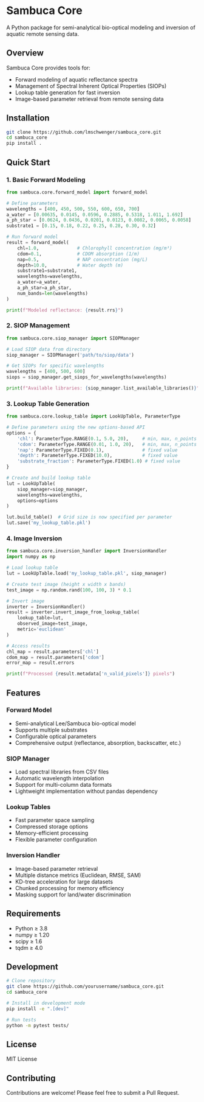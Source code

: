 # Sambuca Core

A Python package for semi-analytical bio-optical modeling and inversion of aquatic remote sensing data.

## Overview

Sambuca Core provides tools for:
- Forward modeling of aquatic reflectance spectra
- Management of Spectral Inherent Optical Properties (SIOPs)
- Lookup table generation for fast inversion
- Image-based parameter retrieval from remote sensing data

## Installation

```bash
git clone https://github.com/lmschwenger/sambuca_core.git
cd sambuca_core
pip install .
```

## Quick Start

### 1. Basic Forward Modeling

```python
from sambuca.core.forward_model import forward_model

# Define parameters
wavelengths = [400, 450, 500, 550, 600, 650, 700]
a_water = [0.00635, 0.0145, 0.0596, 0.2885, 0.5318, 1.011, 1.692]
a_ph_star = [0.0624, 0.0436, 0.0201, 0.0123, 0.0082, 0.0065, 0.0058]
substrate1 = [0.15, 0.18, 0.22, 0.25, 0.28, 0.30, 0.32]

# Run forward model
result = forward_model(
    chl=1.0,              # Chlorophyll concentration (mg/m³)
    cdom=0.1,             # CDOM absorption (1/m)
    nap=0.5,              # NAP concentration (mg/L)
    depth=10.0,           # Water depth (m)
    substrate1=substrate1,
    wavelengths=wavelengths,
    a_water=a_water,
    a_ph_star=a_ph_star,
    num_bands=len(wavelengths)
)

print(f"Modeled reflectance: {result.rrs}")
```

### 2. SIOP Management

```python
from sambuca.core.siop_manager import SIOPManager

# Load SIOP data from directory
siop_manager = SIOPManager('path/to/siop/data')

# Get SIOPs for specific wavelengths
wavelengths = [400, 500, 600]
siops = siop_manager.get_siops_for_wavelengths(wavelengths)

print(f"Available libraries: {siop_manager.list_available_libraries()}")
```

### 3. Lookup Table Generation

```python
from sambuca.core.lookup_table import LookUpTable, ParameterType

# Define parameters using the new options-based API
options = {
    'chl': ParameterType.RANGE(0.1, 5.0, 20),     # min, max, n_points
    'cdom': ParameterType.RANGE(0.01, 1.0, 20),   # min, max, n_points
    'nap': ParameterType.FIXED(0.1),              # fixed value
    'depth': ParameterType.FIXED(10.0),           # fixed value
    'substrate_fraction': ParameterType.FIXED(1.0) # fixed value
}

# Create and build lookup table
lut = LookUpTable(
    siop_manager=siop_manager,
    wavelengths=wavelengths,
    options=options
)

lut.build_table()  # Grid size is now specified per parameter
lut.save('my_lookup_table.pkl')
```

### 4. Image Inversion

```python
from sambuca.core.inversion_handler import InversionHandler
import numpy as np

# Load lookup table
lut = LookUpTable.load('my_lookup_table.pkl', siop_manager)

# Create test image (height x width x bands)
test_image = np.random.rand(100, 100, 3) * 0.1

# Invert image
inverter = InversionHandler()
result = inverter.invert_image_from_lookup_table(
    lookup_table=lut,
    observed_image=test_image,
    metric='euclidean'
)

# Access results
chl_map = result.parameters['chl']
cdom_map = result.parameters['cdom']
error_map = result.errors

print(f"Processed {result.metadata['n_valid_pixels']} pixels")
```

## Features

### Forward Model
- Semi-analytical Lee/Sambuca bio-optical model
- Supports multiple substrates
- Configurable optical parameters
- Comprehensive output (reflectance, absorption, backscatter, etc.)

### SIOP Manager
- Load spectral libraries from CSV files
- Automatic wavelength interpolation
- Support for multi-column data formats
- Lightweight implementation without pandas dependency

### Lookup Tables
- Fast parameter space sampling
- Compressed storage options
- Memory-efficient processing
- Flexible parameter configuration

### Inversion Handler
- Image-based parameter retrieval
- Multiple distance metrics (Euclidean, RMSE, SAM)
- KD-tree acceleration for large datasets
- Chunked processing for memory efficiency
- Masking support for land/water discrimination

## Requirements

- Python ≥ 3.8
- numpy ≥ 1.20
- scipy ≥ 1.6
- tqdm ≥ 4.0

## Development

```bash
# Clone repository
git clone https://github.com/yourusername/sambuca_core.git
cd sambuca_core

# Install in development mode
pip install -e ".[dev]"

# Run tests
python -m pytest tests/
```

## License

MIT License

## Contributing

Contributions are welcome! Please feel free to submit a Pull Request.